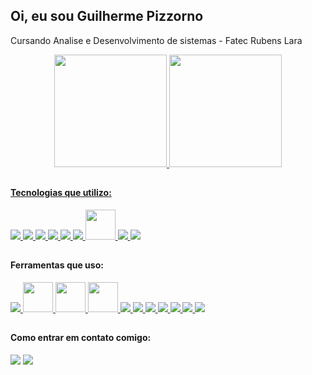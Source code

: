 ## Oi, eu sou Guilherme Pizzorno 

Cursando Analise e Desenvolvimento de sistemas - Fatec Rubens Lara


<div align="center">
  <a href="https://github.com/Guilhermeksk">
  <img height="180em" src="https://github-readme-stats.vercel.app/api?username=Guilhermeksk&show_icons=true&theme=dracula&include_all_commits=true&count_public=true"/>
  <img height="180em" src="https://github-readme-stats.vercel.app/api/top-langs/?username=Guilhermeksk&layout=compact&langs_count=7&theme=dracula"/>
</div>

##

#### Tecnologias que utilizo:
<div>
<a href="https://developer.mozilla.org/pt-BR/docs/Web/HTML">
  <img src="https://skillicons.dev/icons?i=html"/>
</a>
<a href="https://developer.mozilla.org/pt-BR/docs/Web/CSS">
  <img src="https://skillicons.dev/icons?i=css"/>
</a>
<a href="https://sass-lang.com">
  <img src="https://skillicons.dev/icons?i=sass"/>
</a>
<a href="https://developer.mozilla.org/pt-BR/docs/Web/JavaScript">
  <img src="https://skillicons.dev/icons?i=js"/>
</a>
<a href="https://www.typescriptlang.org/pt/">
  <img src="https://skillicons.dev/icons?i=ts"/>
</a>
<a href="https://pt-br.react.dev">
  <img src="https://skillicons.dev/icons?i=react"/>
</a>
<a href="https://npmjs.com">
  <img src="https://i.postimg.cc/zBfCqdPJ/npm.png" width="48" height="48"/>
</a>
<a href="https://nodejs.org">
  <img src="https://skillicons.dev/icons?i=nodejs"/>
</a>
<a href="https://www.postgresql.org">
  <img src="https://skillicons.dev/icons?i=postgres"/>
</a>
</div>

##

#### Ferramentas que uso:
<div>
<a href="https://code.visualstudio.com" >
  <img src="https://skillicons.dev/icons?i=vscode"/>
</a>
<a href="https://insomnia.rest">
  <img src="https://i.postimg.cc/MHch4m7T/insomnia.png" width="48" height="48"/>
</a>
<a href="https://www.postman.com">
  <img src="https://i.postimg.cc/QNyBTNVk/postman.png" width="48" height="48"/>
</a>
<a href="https://www.beekeeperstudio.io">
  <img src="https://i.postimg.cc/j5sT81d4/beekeeperstudio.png" width="48" height="48"/>
</a>
<a href="https://github.com/pt" >
  <img src="https://skillicons.dev/icons?i=github"/>
</a>
<a href="https://git-scm.com" >
  <img src="https://skillicons.dev/icons?i=git"/>
</a>
<a href="https://vercel.com" >
  <img src="https://skillicons.dev/icons?i=vercel"/>
</a>
<a href="https://azure.microsoft.com/pt-br/products/devops/" >
  <img src="https://skillicons.dev/icons?i=azure"/>
</a>
<a href="https://www.figma.com" >
  <img src="https://skillicons.dev/icons?i=figma"/>
</a>
<a href="https://www.adobe.com/br/products/illustrator.html" >
  <img src="https://skillicons.dev/icons?i=ai"/>
</a>
<a href="https://www.adobe.com/br/products/photoshop.html" >
  <img src="https://skillicons.dev/icons?i=ps"/>
</a>
</div>

##



##

#### Como entrar em contato comigo:
<div>
<a href="https://www.linkedin.com/in/guilherme-pizzorno/" target="_blank"><img src="https://img.shields.io/badge/-LinkedIn-%230077B5?style=for-the-badge&logo=linkedin&logoColor=white" target="_blank"></a>       
<a href ="mailto:pizzorno1223@gmail.com"><img src="https://img.shields.io/badge/mail-FFFFFF?style=for-the-badge&logo=apple&logoColor=black" target="_blank"></a>
</div>


